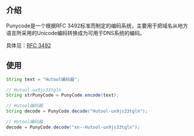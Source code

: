 ## 介绍

Punycode是一个根据RFC 3492标准而制定的编码系统，主要用于把域名从地方语言所采用的Unicode编码转换成为可用于DNS系统的编码。

具体见：[RFC 3492](https://www.ietf.org/rfc/rfc3492.html)

## 使用

```java
String text = "Hutool编码器";

// Hutool-ux9js33tgln
String strPunyCode = PunyCode.encode(text);

// Hutool编码器
String decode = PunyCode.decode("Hutool-ux9js33tgln");

// Hutool编码器
decode = PunyCode.decode("xn--Hutool-ux9js33tgln");
```